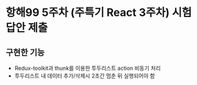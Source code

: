 # 항해99 5주차 (주특기 React 3주차) 시험 답안 제출
## 구현한 기능
- Redux-toolkit과 thunk를 이용한 투두리스트 action 비동기 처리
- 투두리스트 내 데이터 추가/삭제시 2초간 멈춘 뒤 실행되어야 함